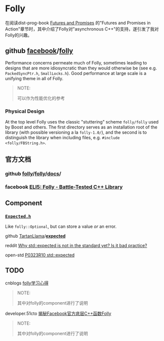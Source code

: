 # Folly

在阅读dist-prog-book [Futures and Promises](http://dist-prog-book.com/chapter/2/futures.html) 的"Futures and Promises in Action"章节时，其中介绍了Folly对"asynchronous C++"的支持，遂引发了我对Folly的兴趣。



## github [facebook](https://github.com/facebook)/[folly](https://github.com/facebook/folly)



Performance concerns permeate much of Folly, sometimes leading to designs that are more idiosyncratic than they would otherwise be (see e.g. `PackedSyncPtr.h`, `SmallLocks.h`). Good performance at large scale is a unifying theme in all of Folly.

> NOTE: 
>
> 可以作为性能优化的参考

### Physical Design

At the top level Folly uses the classic "stuttering" scheme `folly/folly` used by Boost and others. The first directory serves as an installation root of the library (with possible versioning a la `folly-1.0/`), and the second is to distinguish the library when including files, e.g. `#include <folly/FBString.h>`.



## 官方文档

### github [folly](https://github.com/facebook/folly)/[folly](https://github.com/facebook/folly/tree/master/folly)/**[docs](https://github.com/facebook/folly/tree/master/folly/docs)**/

### facebook [ELI5: Folly - Battle-Tested C++ Library](https://developers.facebook.com/blog/post/2021/05/24/eli5-folly-battle-tested-c-plus-plus-library/)



## Component

### [`Expected.h`](https://github.com/facebook/folly/blob/master/folly/Expected.h)

Like `folly::Optional`, but can store a value *or* an error.



github [TartanLlama](https://github.com/TartanLlama)/**[expected](https://github.com/TartanLlama/expected)**

reddit [Why std::expected is not in the standard yet? Is it bad practice?](https://www.reddit.com/r/cpp/comments/c75ipk/why_stdexpected_is_not_in_the_standard_yet_is_it/)

open-std [P0323R10 std::expected](http://www.open-std.org/jtc1/sc22/wg21/docs/papers/2021/p0323r10.html)





## TODO

cnblogs [folly学习心得](https://www.cnblogs.com/Leo_wl/archive/2012/06/27/2566346.html)

> NOTE: 
>
> 其中对folly的component进行了说明

developer.51cto [揭秘Facebook官方底层C++函数Folly](https://developer.51cto.com/art/201206/340607.htm)

> NOTE: 
>
> 其中对folly的component进行了说明

